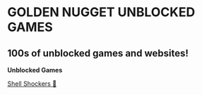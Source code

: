 # GOLDEN NUGGET UNBLOCKED GAMES
## 100s of unblocked games and websites!

**Unblocked Games**

[Shell Shockers 🍳](https://eggcombat.com/)
